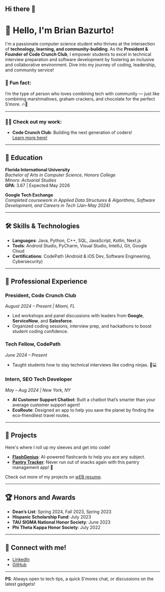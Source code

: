 ## Hi there 👋

<!--
**ba-00001/ba-00001** is a ✨ _special_ ✨ repository because its `README.md` (this file) appears on your GitHub profile.

Here are some ideas to get you started:

- 🔭 I’m currently working on ...
- 🌱 I’m currently learning ...
- 👯 I’m looking to collaborate on ...
- 🤔 I’m looking for help with ...
- 💬 Ask me about ...
- 📫 How to reach me: ...
- 😄 Pronouns: ...
- ⚡ Fun fact: ...
-->


# 👋 Hello, I'm Brian Bazurto!

I'm a passionate computer science student who thrives at the intersection of **technology, learning, and community-building**. As the **President & Founder of Code Crunch Club**, I empower students to excel in technical interview preparation and software development by fostering an inclusive and collaborative environment. Dive into my journey of coding, leadership, and community service!

### 🚀 Fun fact: 
I’m the type of person who loves combining tech with community — just like combining marshmallows, graham crackers, and chocolate for the perfect S’more. 🔥🍫

---

### 🧑‍💻 Check out my work:
- **Code Crunch Club**: Building the next generation of coders!  
  [Learn more here!](https://ba-00001.github.io/codecrunchclub)

---

## 🌟 Education

**Florida International University**  
*Bachelor of Arts in Computer Science, Honors College*  
_Minors: Actuarial Studies_  
**GPA**: 3.67 | Expected May 2026

**Google Tech Exchange**  
_Completed coursework in Applied Data Structures & Algorithms, Software Development, and Careers in Tech (Jan-May 2024)_

---

## 🛠️ Skills & Technologies
- **Languages**: Java, Python, C++, SQL, JavaScript, Kotlin, Next.js
- **Tools**: Android Studio, PyCharm, Visual Studio, IntelliJ, Git, Google Cloud
- **Certifications**: CodePath (Android & iOS Dev, Software Engineering, Cybersecurity)

---

## 💼 Professional Experience

### **President, Code Crunch Club**  
_August 2024 – Present | Miami, FL_  
- Led workshops and panel discussions with leaders from **Google**, **ServiceNow**, and **Salesforce**.
- Organized coding sessions, interview prep, and hackathons to boost student coding confidence.

### **Tech Fellow, CodePath**  
_June 2024 – Present_  
- Taught students how to slay technical interviews like coding ninjas. 🥷💻
  
### **Intern, SEO Tech Developer**  
_May – Aug 2024 | New York, NY_  
- **AI Customer Support Chatbot**: Built a chatbot that’s smarter than your average customer support agent!  
- **EcoRoute**: Designed an app to help you save the planet by finding the eco-friendliest travel routes.

---

## 🚧 Projects
Here's where I roll up my sleeves and get into code!

- **[FlashGenius](https://github.com/ba-00001/DEMOS-PROJECTS/blob/main/resources/README-AI.FLASHCARDS-FLASH.GENIUS.MD)**: AI-powered flashcards to help you ace any subject.
- **[Pantry Tracker](https://github.com/ba-00001/DEMOS-PROJECTS/blob/main/resources/Pantry-Tracker-Web-App.MD)**: Never run out of snacks again with this pantry management app! 🍪

Check out more of my projects on [wEB resume]([https://github.com/ba-00001](https://ba-00001.github.io/resume/)).

---

## 🏆 Honors and Awards
- **Dean’s List**: Spring 2024, Fall 2023, Spring 2023
- **Hispanic Scholarship Fund**: July 2023
- **TAU SIGMA National Honor Society**: June 2023
- **Phi Theta Kappa Honor Society**: July 2022

---

## 🔗 Connect with me!

- [LinkedIn](https://linkedin.com/in/IBA001)  
- [GitHub](https://github.com/ba-00001)

---

**PS**: Always open to tech tips, a quick S’mores chat, or discussions on the latest gadgets!
